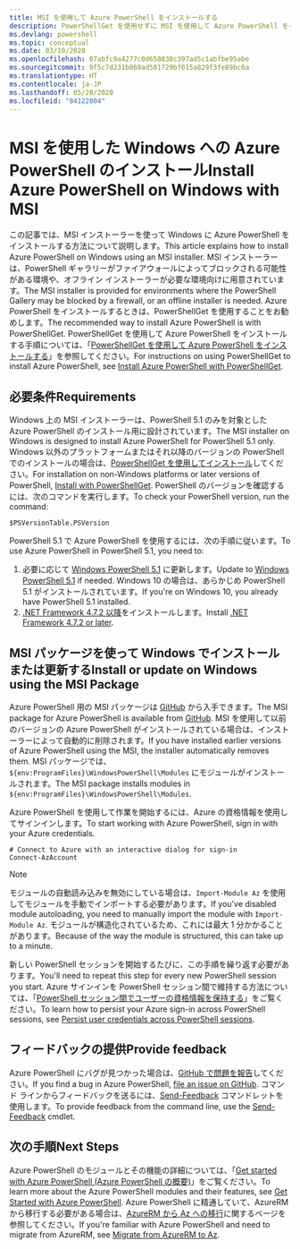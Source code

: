 ```yaml
---
title: MSI を使用して Azure PowerShell をインストールする
description: PowerShellGet を使用せずに MSI を使用して Azure PowerShell をインストールする方法
ms.devlang: powershell
ms.topic: conceptual
ms.date: 03/10/2020
ms.openlocfilehash: 07abfc9a4277c0d658830c397ad5c1abfbe95abe
ms.sourcegitcommit: 9f5c7d231b069ad501729bf015a829f3fe89bc6a
ms.translationtype: HT
ms.contentlocale: ja-JP
ms.lasthandoff: 05/28/2020
ms.locfileid: "84122004"
---
```

# <a name="install-azure-powershell-on-windows-with-msi"></a><span data-ttu-id="0e270-103">MSI を使用した Windows への Azure PowerShell のインストール</span><span class="sxs-lookup"><span data-stu-id="0e270-103">Install Azure PowerShell on Windows with MSI</span></span>

<span data-ttu-id="0e270-104">この記事では、MSI インストーラーを使って Windows に Azure PowerShell をインストールする方法について説明します。</span><span class="sxs-lookup"><span data-stu-id="0e270-104">This article explains how to install Azure PowerShell on Windows using an MSI installer.</span></span> <span data-ttu-id="0e270-105">MSI インストーラーは、PowerShell ギャラリーがファイアウォールによってブロックされる可能性がある環境や、オフライン インストーラーが必要な環境向けに用意されています。</span><span class="sxs-lookup"><span data-stu-id="0e270-105">The MSI installer is provided for environments where the PowerShell Gallery may be blocked by a firewall, or an offline installer is needed.</span></span> <span data-ttu-id="0e270-106">Azure PowerShell をインストールするときは、PowerShellGet を使用することをお勧めします。</span><span class="sxs-lookup"><span data-stu-id="0e270-106">The recommended way to install Azure PowerShell is with PowerShellGet.</span></span> <span data-ttu-id="0e270-107">PowerShellGet を使用して Azure PowerShell をインストールする手順については、「[PowerShellGet を使用して Azure PowerShell をインストールする](install-az-ps.md)」を参照してください。</span><span class="sxs-lookup"><span data-stu-id="0e270-107">For instructions on using PowerShellGet to install Azure PowerShell, see [Install Azure PowerShell with PowerShellGet](install-az-ps.md).</span></span>

## <a name="requirements"></a><span data-ttu-id="0e270-108">必要条件</span><span class="sxs-lookup"><span data-stu-id="0e270-108">Requirements</span></span>

<span data-ttu-id="0e270-109">Windows 上の MSI インストーラーは、PowerShell 5.1 のみを対象とした Azure PowerShell のインストール用に設計されています。</span><span class="sxs-lookup"><span data-stu-id="0e270-109">The MSI installer on Windows is designed to install Azure PowerShell for PowerShell 5.1 only.</span></span> <span data-ttu-id="0e270-110">Windows 以外のプラットフォームまたはそれ以降のバージョンの PowerShell でのインストールの場合は、[PowerShellGet を使用してインストール](install-az-ps.md)してください。</span><span class="sxs-lookup"><span data-stu-id="0e270-110">For installation on non-Windows platforms or later versions of PowerShell, [Install with PowerShellGet](install-az-ps.md).</span></span> <span data-ttu-id="0e270-111">PowerShell のバージョンを確認するには、次のコマンドを実行します。</span><span class="sxs-lookup"><span data-stu-id="0e270-111">To check your PowerShell version, run the command:</span></span>

```powershell-interactive
$PSVersionTable.PSVersion
```

<span data-ttu-id="0e270-112">PowerShell 5.1 で Azure PowerShell を使用するには、次の手順に従います。</span><span class="sxs-lookup"><span data-stu-id="0e270-112">To use Azure PowerShell in PowerShell 5.1, you need to:</span></span>

1. <span data-ttu-id="0e270-113">必要に応じて [Windows PowerShell 5.1](/powershell/scripting/windows-powershell/install/installing-windows-powershell#upgrading-existing-windows-powershell) に更新します。</span><span class="sxs-lookup"><span data-stu-id="0e270-113">Update to [Windows PowerShell 5.1](/powershell/scripting/windows-powershell/install/installing-windows-powershell#upgrading-existing-windows-powershell) if needed.</span></span> <span data-ttu-id="0e270-114">Windows 10 の場合は、あらかじめ PowerShell 5.1 がインストールされています。</span><span class="sxs-lookup"><span data-stu-id="0e270-114">If you're on Windows 10, you already have PowerShell 5.1 installed.</span></span>
2. <span data-ttu-id="0e270-115">[.NET Framework 4.7.2 以降](/dotnet/framework/install)をインストールします。</span><span class="sxs-lookup"><span data-stu-id="0e270-115">Install [.NET Framework 4.7.2 or later](/dotnet/framework/install).</span></span>

## <a name="install-or-update-on-windows-using-the-msi-package"></a><span data-ttu-id="0e270-116">MSI パッケージを使って Windows でインストールまたは更新する</span><span class="sxs-lookup"><span data-stu-id="0e270-116">Install or update on Windows using the MSI Package</span></span>

<span data-ttu-id="0e270-117">Azure PowerShell 用の MSI パッケージは [GitHub](https://github.com/Azure/azure-powershell/releases/latest) から入手できます。</span><span class="sxs-lookup"><span data-stu-id="0e270-117">The MSI package for Azure PowerShell is available from [GitHub](https://github.com/Azure/azure-powershell/releases/latest).</span></span> <span data-ttu-id="0e270-118">MSI を使用して以前のバージョンの Azure PowerShell がインストールされている場合は、インストーラーによって自動的に削除されます。</span><span class="sxs-lookup"><span data-stu-id="0e270-118">If you have installed earlier versions of Azure PowerShell using the MSI, the installer automatically removes them.</span></span> <span data-ttu-id="0e270-119">MSI パッケージでは、`${env:ProgramFiles}\WindowsPowerShell\Modules` にモジュールがインストールされます。</span><span class="sxs-lookup"><span data-stu-id="0e270-119">The MSI package installs modules in `${env:ProgramFiles}\WindowsPowerShell\Modules`.</span></span>

<span data-ttu-id="0e270-120">Azure PowerShell を使用して作業を開始するには、Azure の資格情報を使用してサインインします。</span><span class="sxs-lookup"><span data-stu-id="0e270-120">To start working with Azure PowerShell, sign in with your Azure credentials.</span></span>

```powershell-interactive
# Connect to Azure with an interactive dialog for sign-in
Connect-AzAccount
```

> [!NOTE]
> <span data-ttu-id="0e270-121">モジュールの自動読み込みを無効にしている場合は、`Import-Module Az` を使用してモジュールを手動でインポートする必要があります。</span><span class="sxs-lookup"><span data-stu-id="0e270-121">If you've disabled module autoloading, you need to manually import the module with `Import-Module Az`.</span></span> <span data-ttu-id="0e270-122">モジュールが構造化されているため、これには最大 1 分かかることがあります。</span><span class="sxs-lookup"><span data-stu-id="0e270-122">Because of the way the module is structured, this can take up to a minute.</span></span>

<span data-ttu-id="0e270-123">新しい PowerShell セッションを開始するたびに、この手順を繰り返す必要があります。</span><span class="sxs-lookup"><span data-stu-id="0e270-123">You'll need to repeat this step for every new PowerShell session you start.</span></span> <span data-ttu-id="0e270-124">Azure サインインを PowerShell セッション間で維持する方法については、「[PowerShell セッション間でユーザーの資格情報を保持する](context-persistence.md)」をご覧ください。</span><span class="sxs-lookup"><span data-stu-id="0e270-124">To learn how to persist your Azure sign-in across PowerShell sessions, see [Persist user credentials across PowerShell sessions](context-persistence.md).</span></span>

## <a name="provide-feedback"></a><span data-ttu-id="0e270-125">フィードバックの提供</span><span class="sxs-lookup"><span data-stu-id="0e270-125">Provide feedback</span></span>

<span data-ttu-id="0e270-126">Azure PowerShell にバグが見つかった場合は、[GitHub で問題を報告](https://github.com/Azure/azure-powershell/issues)してください。</span><span class="sxs-lookup"><span data-stu-id="0e270-126">If you find a bug in Azure PowerShell, [file an issue on GitHub](https://github.com/Azure/azure-powershell/issues).</span></span> <span data-ttu-id="0e270-127">コマンド ラインからフィードバックを送るには、[Send-Feedback](/powershell/module/az.accounts/send-feedback) コマンドレットを使用します。</span><span class="sxs-lookup"><span data-stu-id="0e270-127">To provide feedback from the command line, use the [Send-Feedback](/powershell/module/az.accounts/send-feedback) cmdlet.</span></span>

## <a name="next-steps"></a><span data-ttu-id="0e270-128">次の手順</span><span class="sxs-lookup"><span data-stu-id="0e270-128">Next Steps</span></span>

<span data-ttu-id="0e270-129">Azure PowerShell のモジュールとその機能の詳細については、「[Get started with Azure PowerShell (Azure PowerShell の概要)](get-started-azureps.md)」をご覧ください。</span><span class="sxs-lookup"><span data-stu-id="0e270-129">To learn more about the Azure PowerShell modules and their features, see [Get Started with Azure PowerShell](get-started-azureps.md).</span></span> <span data-ttu-id="0e270-130">Azure PowerShell に精通していて、AzureRM から移行する必要がある場合は、[AzureRM から Az への移行](migrate-from-azurerm-to-az.md)に関するページを参照してください。</span><span class="sxs-lookup"><span data-stu-id="0e270-130">If you're familiar with Azure PowerShell and need to migrate from AzureRM, see [Migrate from AzureRM to Az](migrate-from-azurerm-to-az.md).</span></span>
